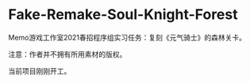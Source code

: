 # Fake-Remake-Soul-Knight-Forest
Memo游戏工作室2021春招程序组实习任务：复刻《元气骑士》的森林关卡。

注意：作者并不拥有所用素材的版权。

当前项目刚刚开工。